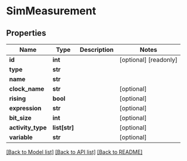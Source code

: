 # SimMeasurement

## Properties
Name | Type | Description | Notes
------------ | ------------- | ------------- | -------------
**id** | **int** |  | [optional] [readonly] 
**type** | **str** |  | 
**name** | **str** |  | 
**clock_name** | **str** |  | [optional] 
**rising** | **bool** |  | [optional] 
**expression** | **str** |  | [optional] 
**bit_size** | **int** |  | [optional] 
**activity_type** | **list[str]** |  | [optional] 
**variable** | **str** |  | [optional] 

[[Back to Model list]](../README.md#documentation-for-models) [[Back to API list]](../README.md#documentation-for-api-endpoints) [[Back to README]](../README.md)


